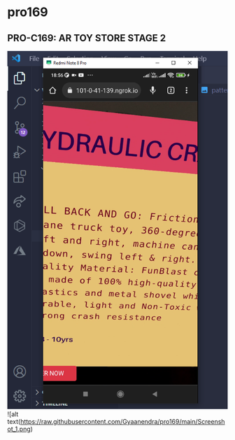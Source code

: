 # pro169


 ## PRO-C169: AR TOY STORE STAGE 2



![alt text](https://raw.githubusercontent.com/Gyaanendra/pro169/main/Screenshot_7.png)   
![alt text(https://raw.githubusercontent.com/Gyaanendra/pro169/main/Screenshot_1.png)
